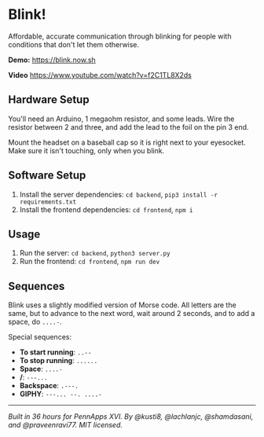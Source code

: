 # Blink!

Affordable, accurate communication through blinking for people with conditions that don't let them otherwise. 

**Demo:** https://blink.now.sh

**Video** https://www.youtube.com/watch?v=f2C1TL8X2ds

## Hardware Setup

You'll need an Arduino, 1 megaohm resistor, and some leads. Wire the resistor between 2 and three, and add the lead to the foil on the pin 3 end.

Mount the headset on a baseball cap so it is right next to your eyesocket. Make sure it isn't touching, only when you blink.

## Software Setup

1. Install the server dependencies: `cd backend`, `pip3 install -r requirements.txt`
2. Install the frontend dependencies: `cd frontend`, `npm i`

## Usage

1. Run the server: `cd backend`, `python3 server.py`
2. Run the frontend: `cd frontend`, `npm run dev`

## Sequences

Blink uses a slightly modified version of Morse code. All letters are the same, but to advance to the next word, wait around 2 seconds, and to add a space, do `....-`.

Special sequences:

- **To start running**: `..--`
- **To stop running**: `......`
- **Space**: `....-`
- **/**: `---...`
- **Backspace**: `.---.`
- **GIPHY**: `---... --. ....-`

---

*Built in 36 hours for PennApps XVI. By @kusti8, @lachlanjc, @shamdasani, and @praveenravi77. MIT licensed.*
